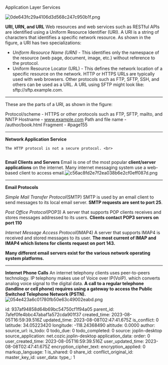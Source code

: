 Application Layer Services

![0de643fc29a4106d3d568c247c950b1f.png](:/c31b322568824ca09520c57a62d45ee5)

**URI, URN, and URL**
Web resources and web services such as RESTful APIs are identified using a Uniform Resource Identifier (URI). A URI is a string of characters that identifies a specific network resource. As shown in the figure, a URI has two specializations:

- *Uniform Resource Name (URN)* \- This identifies only the namespace of the resource (web page, document, image, etc.) without reference to the protocol.
- Uniform Resource Locator (URL) - This defines the network location of a specific resource on the network. HTTP or HTTPS URLs are typically used with web browsers. Other protocols such as FTP, SFTP, SSH, and others can be used as a URL. A URL using SFTP might look like: sftp://sftp.example.com.

* * *

These are the parts of a URI, as shown in the figure:

Protocol/scheme - HTTPS or other protocols such as FTP, SFTP, mailto, and NNTP
Hostname - www.example.com
Path and file name - /author/book.html
Fragment - #page155

* * *

**Network Application Service**

```
The HTTP protocol is not a secure protocol. <br>


```

**Email Clients and Servers**
Email is one of the most popular **client/server applications** on the internet.
Many internet messaging system use a web-based client to access email.![c56ac8fd2e7f2ea038b6e2cf0eff087d.png](:/dd53f6dacb184974876924d237cc77ce)

* * *

**Email Protocols**

*Simple Mail Transfer Protocol*(SMTP)
SMTP is used by an email client to send messages to its local email server.
**SMTP requests are sent to port 25**.

*Post Office Protocol*(POP3)
A server that supports POP clients receives and stores messages addressed to its users.
**Clients contact POP3 servers on port 110**

*Internet Message Access Protocol*(IMAP4)
A server that supports IMAP4 is received and stored  messages to its user.
**The most current of IMAP and IMAP4 which listens for clients request on port 143.**

**Many different email servers exist for the various network operating system platforms.**

***
**Internet Phone Calls**
An internet telephony clients uses peer-to-peers technology.
IP telephony makes use of Voice over IP(VoIP). which converts analog voice signal to the digital data.
**A call to a regular telephone (landline or cell phone) requires using a gateway to access the Public Switched Telephone Network (PSTN).**
![054e423a6c01780fb50e63c49002eabd.png](:/80ebde93495642f5b9c8f86616fdae13)


id: 937af94858d64b69bc54750cf1f94a05
parent_id: 7afef0fe4bbc47abaf1a572cda901f37
created_time: 2023-08-05T16:59:39.516Z
updated_time: 2023-08-08T02:47:41.675Z
is_conflict: 0
latitude: 34.05223420
longitude: -118.24368490
altitude: 0.0000
author: 
source_url: 
is_todo: 0
todo_due: 0
todo_completed: 0
source: joplin-desktop
source_application: net.cozic.joplin-desktop
application_data: 
order: 0
user_created_time: 2023-08-05T16:59:39.516Z
user_updated_time: 2023-08-08T02:47:41.675Z
encryption_cipher_text: 
encryption_applied: 0
markup_language: 1
is_shared: 0
share_id: 
conflict_original_id: 
master_key_id: 
user_data: 
type_: 1